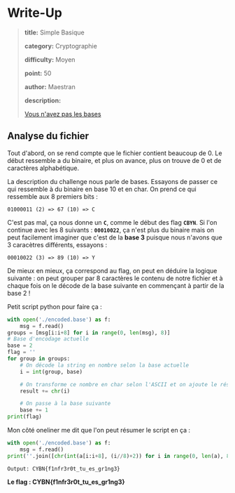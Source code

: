 # Write-Up
> **title:** Simple Basique
>
> **category:** Cryptographie
>
> **difficulty:** Moyen
>
> **point:** 50
>
> **author:** Maestran
>
> **description:**
>
> [Vous n'avez pas les bases](https://www.youtube.com/watch?v=2bjk26RwjyU)

## Analyse du fichier

Tout d'abord, on se rend compte que le fichier contient beaucoup de 0. Le début ressemble a du binaire, et plus on avance, plus on trouve de 0 et de caractères alphabétique.

La description du challenge nous parle de bases. Essayons de passer ce qui ressemble à du binaire en base 10 et en char. On prend ce qui ressemble aux 8 premiers bits :

```
01000011 (2) => 67 (10) => C
```

C'est pas mal, ça nous donne un **`C`**, comme le début des flag **`CBYN`**.
Si l'on continue avec les 8 suivants : **`00010022`**, ça n'est plus du binaire mais on peut facilement imaginer que c'est de la **base 3** puisque nous n'avons que 3 caracètres différents, essayons :

```
00010022 (3) => 89 (10) => Y
```

De mieux en mieux, ça correspond au flag, on peut en déduire la logique suivante : on peut grouper par 8 caractères le contenu de notre fichier et à chaque fois on le décode de la base suivante en commençant à partir de la base 2 !

Petit script python pour faire ça :

```python
with open('./encoded.base') as f:
    msg = f.read()
groups = [msg[i:i+8] for i in range(0, len(msg), 8)]
# Base d'encodage actuelle
base = 2
flag = ''
for group in groups:
    # On décode la string en nombre selon la base actuelle
    i = int(group, base)

    # On transforme ce nombre en char selon l'ASCII et on ajoute le résultat au flag
    result += chr(i)

    # On passe à la base suivante
    base += 1
print(flag)
```

Mon côté oneliner me dit que l'on peut résumer le script en ça :

```python
with open('./encoded.base') as f:
    msg = f.read()
print(''.join([chr(int(a[i:i+8], (i//8)+2)) for i in range(0, len(a), 8)]))
```

```
Output: CYBN{f1nfr3r0t_tu_es_gr1ng3}
```

**Le flag : CYBN{f1nfr3r0t_tu_es_gr1ng3}**
